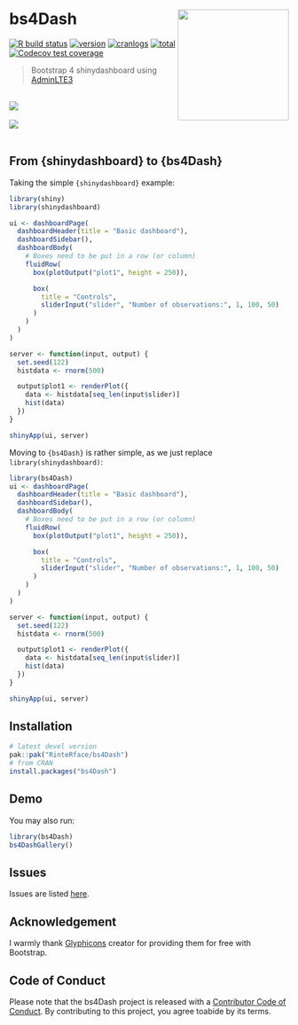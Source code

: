 # bs4Dash <img src="https://rinterface.com/inst/images/bs4Dash.svg" width="200px" align="right"/>

[![R build status](https://github.com/RinteRface/bs4Dash/workflows/R-CMD-check/badge.svg)](https://github.com/RinteRface/bs4Dash/actions)
[![version](https://www.r-pkg.org/badges/version/bs4Dash)](https://CRAN.R-project.org/package=bs4Dash)
[![cranlogs](https://cranlogs.r-pkg.org/badges/bs4Dash)](https://CRAN.R-project.org/package=bs4Dash)
[![total](https://cranlogs.r-pkg.org/badges/grand-total/bs4Dash)](https://www.rpackages.io/package/bs4Dash)
[![Codecov test coverage](https://codecov.io/gh/RinteRface/bs4Dash/branch/master/graph/badge.svg)](https://codecov.io/gh/RinteRface/bs4Dash?branch=master)

> Bootstrap 4 shinydashboard using [AdminLTE3](https://github.com/ColorlibHQ/AdminLTE)

<br>

<div class="card">
<img src="https://community.rstudio.com/uploads/default/original/2X/e/eb1013fd09ccf10cbe13da3f0168eebfcb0eba75.gif">
</div>

<br>

<div class="card">
<a href="https://analytichealth.co.uk/pharmly-portal/" target="_blank"><img src="https://analytichealth.co.uk/wp-content/uploads/2021/10/PA-bs4Dash.gif"></a>
</div>

<br>

## From {shinydashboard} to {bs4Dash}

Taking the simple `{shinydashboard}` example:

```r
library(shiny)
library(shinydashboard)

ui <- dashboardPage(
  dashboardHeader(title = "Basic dashboard"),
  dashboardSidebar(),
  dashboardBody(
    # Boxes need to be put in a row (or column)
    fluidRow(
      box(plotOutput("plot1", height = 250)),

      box(
        title = "Controls",
        sliderInput("slider", "Number of observations:", 1, 100, 50)
      )
    )
  )
)

server <- function(input, output) {
  set.seed(122)
  histdata <- rnorm(500)

  output$plot1 <- renderPlot({
    data <- histdata[seq_len(input$slider)]
    hist(data)
  })
}

shinyApp(ui, server)
```

Moving to `{bs4Dash}` is rather simple, as we just replace `library(shinydashboard)`:

```r
library(bs4Dash)
ui <- dashboardPage(
  dashboardHeader(title = "Basic dashboard"),
  dashboardSidebar(),
  dashboardBody(
    # Boxes need to be put in a row (or column)
    fluidRow(
      box(plotOutput("plot1", height = 250)),

      box(
        title = "Controls",
        sliderInput("slider", "Number of observations:", 1, 100, 50)
      )
    )
  )
)

server <- function(input, output) {
  set.seed(122)
  histdata <- rnorm(500)

  output$plot1 <- renderPlot({
    data <- histdata[seq_len(input$slider)]
    hist(data)
  })
}

shinyApp(ui, server)
```

## Installation

```r
# latest devel version
pak::pak("RinteRface/bs4Dash")
# from CRAN
install.packages("bs4Dash")
```

## Demo
You may also run:

```r
library(bs4Dash)
bs4DashGallery()
```

## Issues

Issues are listed [here](https://github.com/RinteRface/bs4Dash/issues). 


## Acknowledgement

I warmly thank [Glyphicons](https://www.glyphicons.com) creator for providing them for free with Bootstrap. 

## Code of Conduct
  
Please note that the bs4Dash project is released with a [Contributor Code of Conduct](https:/contributor-covenant.org/version/2/0/CODE_OF_CONDUCT.html). By contributing to this project, you agree toabide by its terms.
